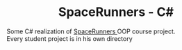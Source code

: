 <h1 align="center">SpaceRunners - C#</h1>
Some C# realization of <a href="https://github.com/andreinica01/SpaceRunners">SpaceRunners </a> OOP course project.<br/>
Every student project is in his own directory

